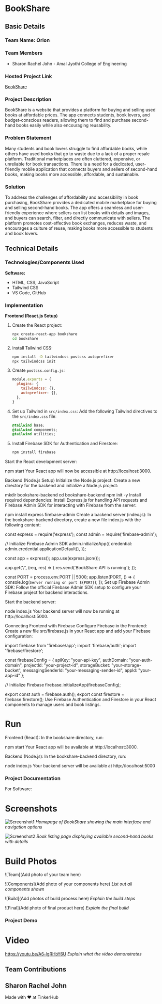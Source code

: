 # BookShare

## Basic Details

### Team Name: Orion

### Team Members

- Sharon Rachel John - Amal Jyothi College of Engineering

### Hosted Project Link

[BookShare](https://book-share-new.vercel.app/)

### Project Description

BookShare is a website that provides a platform for buying and selling used books at affordable prices. The app connects students, book lovers, and budget-conscious readers, allowing them to find and purchase second-hand books easily while also encouraging reusability.

### Problem Statement

Many students and book lovers struggle to find affordable books, while others have used books that go to waste due to a lack of a proper resale platform. Traditional marketplaces are often cluttered, expensive, or unreliable for book transactions. There is a need for a dedicated, user-friendly mobile application that connects buyers and sellers of second-hand books, making books more accessible, affordable, and sustainable.

### Solution

To address the challenges of affordability and accessibility in book purchasing, BookShare provides a dedicated mobile marketplace for buying and selling second-hand books. The app offers a seamless and user-friendly experience where sellers can list books with details and images, and buyers can search, filter, and directly communicate with sellers. The platform promotes cost-effective book exchanges, reduces waste, and encourages a culture of reuse, making books more accessible to students and book lovers.

## Technical Details

### Technologies/Components Used

**Software:**

- HTML, CSS, JavaScript
- Tailwind CSS
- VS Code, GitHub

### Implementation

**Frontend (React.js Setup)**

1. Create the React project:

   ```sh
   npx create-react-app bookshare
   cd bookshare
   ```
2. Install Tailwind CSS:

   ```sh
   npm install -D tailwindcss postcss autoprefixer
   npx tailwindcss init
   ```
3. Create `postcss.config.js`:

   ```js
   module.exports = {
     plugins: {
       tailwindcss: {},
       autoprefixer: {},
     },
   }
   ```
4. Set up Tailwind in `src/index.css`: Add the following Tailwind directives to the `src/index.css` file:

   ```css
   @tailwind base;
   @tailwind components;
   @tailwind utilities;
   ```
5. Install Firebase SDK for Authentication and Firestore:

   ```sh
   npm install firebase
   ```

Start the React development server:

npm start
Your React app will now be accessible at http://localhost:3000.

Backend (Node.js Setup)
Initialize the Node.js project: Create a new directory for the backend and initialize a Node.js project:

mkdir bookshare-backend
cd bookshare-backend
npm init -y
Install required dependencies: Install Express.js for handling API requests and Firebase Admin SDK for interacting with Firebase from the server:

npm install express firebase-admin
Create a backend server (index.js): In the bookshare-backend directory, create a new file index.js with the following content:

const express = require('express');
const admin = require('firebase-admin');

// Initialize Firebase Admin SDK
admin.initializeApp({
credential: admin.credential.applicationDefault(),
});

const app = express();
app.use(express.json());

app.get('/', (req, res) => {
res.send('BookShare API is running');
});

const PORT = process.env.PORT || 5000;
app.listen(PORT, () => {
console.log(`Server running on port ${PORT}`);
});
Set up Firebase Admin SDK: Follow the official Firebase Admin SDK setup to configure your Firebase project for backend interactions.

Start the backend server:

node index.js
Your backend server will now be running at http://localhost:5000.

Connecting Frontend with Firebase
Configure Firebase in the Frontend: Create a new file src/firebase.js in your React app and add your Firebase configuration:

import firebase from 'firebase/app';
import 'firebase/auth';
import 'firebase/firestore';

const firebaseConfig = {
apiKey: "your-api-key",
authDomain: "your-auth-domain",
projectId: "your-project-id",
storageBucket: "your-storage-bucket",
messagingSenderId: "your-messaging-sender-id",
appId: "your-app-id"
};

// Initialize Firebase
firebase.initializeApp(firebaseConfig);

export const auth = firebase.auth();
export const firestore = firebase.firestore();
Use Firebase Authentication and Firestore in your React components to manage users and book listings.

# Run

Frontend (React):
In the bookshare directory, run:

npm start
Your React app will be available at http://localhost:3000.

Backend (Node.js):
In the bookshare-backend directory, run:

node index.js
Your backend server will be available at http://localhost:5000

### Project Documentation

For Software:

# Screenshots

![Screenshot1](./dist/assets/2.png)
*Homepage of BookShare showing the main interface and navigation options*

![Screenshot2](./dist/assets/1.png)
*Book listing page displaying available second-hand books with details*

# Build Photos

![Team](Add photo of your team here)

![Components](Add photo of your components here)
*List out all components shown*

![Build](Add photos of build process here)
*Explain the build steps*

![Final](Add photo of final product here)
*Explain the final build*

### Project Demo

# Video

https://youtu.be/A6-lgRHbY6U
*Explain what the video demonstrates*

## Team Contributions

Sharon Rachel John
------------------

Made with ❤️ at TinkerHub
